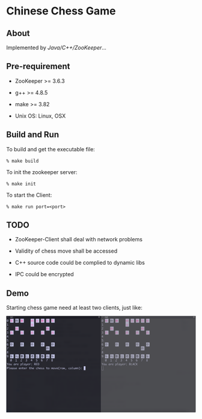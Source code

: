 # Chinese Chess Game

About
-----

Implemented by *Java/C++/ZooKeeper*...

Pre-requirement
---------------

* ZooKeeper >= 3.6.3

* g++ >= 4.8.5

* make >= 3.82

* Unix OS: Linux, OSX

Build and Run
-------------

To build and get the executable file:

    % make build

To init the zookeeper server:

    % make init

To start the Client:

    % make run port=<port>

TODO
----

* ZooKeeper-Client shall deal with network problems

* Validity of chess move shall be accessed

* C++ source code could be complied to dynamic libs

* IPC could be encrypted

Demo
----

Starting chess game need at least two clients, just like:

![image](./demo.png)